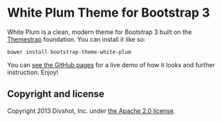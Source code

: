 # White Plum Theme for Bootstrap 3

White Plum is a clean, modern theme for Bootstrap 3 built on the [Themestrap](https://github.com/divshot/themestrap)
foundation. You can install it like so:

    bower install bootstrap-theme-white-plum

You can [see the GitHub pages](http://code.divshot.com/bootstrap-theme-white-plum/) for a live demo of how it looks and further instruction. Enjoy!

## Copyright and license

Copyright 2013 Divshot, Inc. under [the Apache 2.0 license](LICENSE).